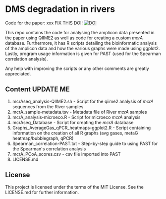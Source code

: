 # DMS degradation in rivers

Code for the paper:
xxx
FIX THIS DOI! <a href="https://zenodo.org/badge/latestdoi/629950360"><img src="https://zenodo.org/badge/629950360.svg" alt="DOI"></a>

This repo contains the code for analysing the amplicon data presented in the paper using QIIME2 as well as code for creating a custom _mcrA_ database. Furthermore, it has R scripts detailing the bioinformatic analysis of the amplicon data and how the various graphs were made using ggplot2. Lastly, program usage information is given for PAST (used for the Spearman correlation analysis).

Any help with improving the scripts or any other comments are greatly appreciated.  


## Content    UPDATE ME
1) mcrAseq_analysis-QIIME2.sh - Script for the qiime2 analysis of _mcrA_ sequences from the River samples
2) mcrA_sample-metadata.tsv - Metadata file of River _mcrA_ samples
3) mcrA_analysis-microeco.R - Script for microeco _mcrA_ analysis 
4) mcrAseq_Database - Script for creating the _mcrA_ database
5) Graphs_AverageGas_qPCR_heatmaps-ggplot2.R - Script containing information on the creation of all R graphs (avg gases, metaG heatmap/bubblegraph, qPCR)
7) Spearman_correlation-PAST.txt - Step-by-step guide to using PAST for the Spearman's correlation analysis 
8) mcrA_PCoA_scores.csv - csv file imported into PAST  
9) LICENSE.md

## License
This project is licensed under the terms of the MIT License. See the LICENSE.md for further information.

